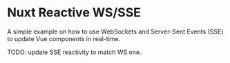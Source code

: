 # Nuxt Reactive WS/SSE

A simple example on how to use WebSockets and Server-Sent Events (SSE) to update Vue components in real-time.

TODO: update SSE reactivity to match WS one.
